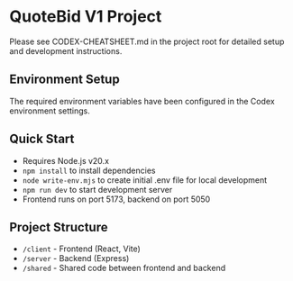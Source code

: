 # QuoteBid V1 Project

Please see CODEX-CHEATSHEET.md in the project root for detailed setup and development instructions.

## Environment Setup
The required environment variables have been configured in the Codex environment settings.

## Quick Start
- Requires Node.js v20.x
- `npm install` to install dependencies
- `node write-env.mjs` to create initial .env file for local development
- `npm run dev` to start development server
- Frontend runs on port 5173, backend on port 5050

## Project Structure
- `/client` - Frontend (React, Vite)
- `/server` - Backend (Express)
- `/shared` - Shared code between frontend and backend
